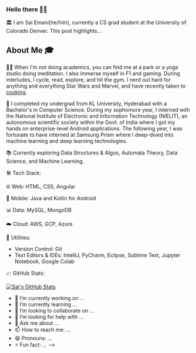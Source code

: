 ### Hello there 👋🏻

🏛️ I am Sai Emani(he/him), currently a CS grad student at the University of Colorado Denver. 
This post highlights...

## About Me 🎓

🧘‍♂️ When I'm not doing academics, you can find me at a park or a yoga studio doing meditation. I also immerse myself in F1 and gaming. During interludes, I cycle, read, explore, and hit the gym. I nerd out hard for anything and everything Star Wars and Marvel, and have recently taken to [cooking](https://www.instagram.com/stories/highlights/18305490811140917/). 


🔬 I completed my undergrad from KL University, Hyderabad with a Bachelor's in Computer Science. During my sophomore year, I interned with the National Institute of Electronic and Information Technology (NIELIT), an autonomous scientific society within the Govt. of India where I got my hands on enterprise-level Android applications. The following year, I was fortunate to have interned at Samsung Prism where I deep-dived into machine learning and deep learning technologies. 


📚 Currently exploring Data Structures & Algos, Automata Theory, Data Science, and Machine Learning. 

🛠 Tech Stack:

🌐 Web: HTML, CSS, Angular <br>

🤖 Mobile: Java and Kotlin for Android <br>

📊 Data: MySQL, MongoDB <br>

☁️ Cloud: AWS, GCP, Azure <br>

🔧 Utilities: 
  * Version Control: Git <br>
  * Text Editors & IDEs: IntelliJ, PyCharm, Eclipse, Sublime Text, Jupyter Notebook, Google Colab <br>

  

📈 GitHub Stats:

[![Sai's GitHub Stats](https://github-readme-stats.vercel.app/api?username=semani01)](https://github.com/semani01)








- 🔭 I’m currently working on ...
- 🌱 I’m currently learning ...
- 👯 I’m looking to collaborate on ...
- 🤔 I’m looking for help with ...
- 💬 Ask me about ...
- 📫 How to reach me: ...
- 😄 Pronouns: ...
- ⚡ Fun fact: ...
-->
